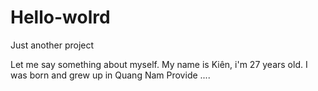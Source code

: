 # Hello-wolrd
Just another project

Let me say something about myself.
My name is Kiên, i'm 27 years old. I was born and grew up in Quang Nam Provide ....
